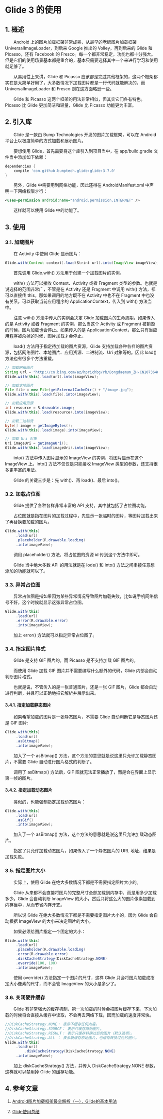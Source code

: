 # Glide 3 的使用

## 1. 概述

　　Android 上的图片加载框架非常成熟，从最早的老牌图片加载框架 UniversalImageLoader，到后来 Google 推出的 Volley，再到后来的 Glide 和 Picasso，还有 Facebook 的 Fresco。每一个都非常稳定，功能也都十分强大。但是它们的使用场景基本都是重合的，基本只需要选择其中一个来进行学习和使用就足够了。

　　从易用性上来讲，Glide 和 Picasso 应该都是完胜其他框架的，这两个框架都实在是太简单好用了，大多数情况下加载图片都是一行代码就能解决的，而 UniversalImageLoader 和 Fresco 则在这方面略逊一些。

　　Glide 和 Picasso 这两个框架的用法非常相似，但其实它们各有特色。Picasso 比 Glide 更加简洁和轻量，Glide 比 Picasso 功能更为丰富。

## 2. 引入库

　　Glide 是一款由 Bump Technologies 开发的图片加载框架，可以在 Android 平台上以极度简单的方式加载和展示图片。

　　要想使用 Glide，首先需要将这个库引入到项目当中，在 app/build.gradle 文件当中添加如下依赖：

```groovy
dependencies {
    compile 'com.github.bumptech.glide:glide:3.7.0'
}
```

　　另外，Glide 中需要用到网络功能，因此还得在 AndroidManifest.xml 中声明一下网络权限才行：

```xml
<uses-permission android:name="android.permission.INTERNET" />
```

　　这样就可以使用 Glide 中的功能了。

## 3. 使用

### 3.1. 加载图片

　　在 Activity 中使用 Glide 显示图片：

```java
Glide.with(Context context).load(Strint url).into(ImageView imageView);
```

　　首先调用 Glide.with() 方法用于创建一个加载图片的实例。

　　with() 方法可以接收 Context、Activity 或者 Fragment 类型的参数。也就是说选择的范围非常广，不管是在 Activity 还是 Fragment 中调用 with() 方法，都可以直接传 this。那如果调用的地方既不在 Activity 中也不在 Fragment 中也没有关系，可以获取当前应用程序的 ApplicationContext，传入到 with() 方法当中。

　　注意 with() 方法中传入的实例会决定 Glide 加载图片的生命周期，如果传入的是 Activity 或者 Fragment 的实例，那么当这个 Activity 或 Fragment 被销毁的时候，图片加载也会停止。如果传入的是 ApplicaationContext，那么只有当应用程序被杀掉的时候，图片加载才会停止。

　　load() 方法用于指定待加载的图片资源。Glide 支持加载各种各样的图片资源，包括网络图片、本地图片、应用资源、二进制流、Uri 对象等的。因此 load() 方法也有很多个方法重载。

```java
// 加载网络图片
String url = "http://cn.bing.com/az/hprichbg/rb/Dongdaemun_ZH-CN10736487148_1920x1080.jpg";
Glide.with(this).load(url).into(imageView);

// 加载本地图片
File file = new File(getExternalCacheDir() + "/image.jpg");
Glide.with(this).load(file).into(imageView);

// 加载应用资源
int resource = R.drawable.image;
Glide.with(this).load(resource).into(imageView);

// 加载二进制流
byte[] image = getImageBytes();
Glide.with(this).load(image).into(imageView);

// 加载 Uri 对象
Uri imageUri = getImageUri();
Glide.with(this).load(imageUri).into(imageView);
```

　　into() 方法中传入图片显示的 ImageView 的实例，将图片显示在这个 ImageView 上。into() 方法不仅仅是只能接收 ImageView 类型的参数，还支持很多更丰富的用法。

　　Glide 的关键三步是：先 with()、再 load()、最后 into()。

### 3.2. 加载占位图

　　Glide 提供了各种各样非常丰富的 API 支持，其中就包括了占位图功能。

　　占位图就是指在图片的加载过程中，先显示一张临时的图片，等图片加载出来了再替换要加载的图片。

```java
Glide.with(this)
     .load(url)
     .placeholder(R.drawable.loading)
     .into(imageView);
```

　　调用 placeholder() 方法，将占位图的资源 id 传到这个方法中即可。

　　Glide 当中绝大多数 API 的用法就是在 lode() 和 into() 方法之间串接任意想添加的功能就可以了。

### 3.3. 异常占位图

　　异常占位图是指如果因为某些异常情况导致图片加载失败，比如说手机网络信号不好，这个时候就显示这张异常占位图。

```java
Glide.with(this)
     .load(url)
     .error(R.drawable.error)
     .into(imageView);
```

　　加上 error() 方法就可以指定异常占位图了。

### 3.4. 指定图片格式

　　Glide 是支持 GIF 图片的，而 Picasso 是不支持加载 GIF 图片的。

　　而使用 Glide 加载 GIF 图片并不需要编写什么额外的代码，Glide 内部会自动判断图片格式。

　　也就是说，不管传入的是一张普通图片，还是一张 GIF 图片，Glide 都会自动进行判断，并且可以正确地把它解析并展示出来。

#### 3.4.1. 指定加载静态图片

　　如果希望加载的图片是一张静态图片，不需要 Glide 自动判断它是静态图片还是 GIF 图片:

```java
Glide.with(this)
     .load(url)
     .asBitmap()
     .into(imageView);
```

　　加入了一个 asBitmap() 方法，这个方法的意思就是说这里只允许加载静态图片，不需要 Glide 自动进行图片格式的判断了。

　　调用了 asBitmap() 方法后，GIF 图就无法正常播放了，而是会在界面上显示第一帧的图片。

#### 3.4.2. 指定加载动态图片

　　类似的，也能强制指定加载动态图片：

```java
Glide.with(this)
     .load(url)
     .asGif()
     .into(imageView);
```

　　加入了一个 asBitmap() 方法，这个方法的意思就是说这里只允许加载动态图片。

　　指定了只允许加载动态图片，如果传入了一个静态图片的 URL 地址，结果是加载失败。

### 3.5. 指定图片大小

　　实际上，使用 Glide 在绝大多数情况下都是不需要指定图片大小的。

　　Glide 从来都不会直接将图片的完整尺寸全部加载到内存中，而是用多少加载多少。Glide 会自动判断 ImageView 的大小，然后只将这么大的图片像素加载到内存当中，从而节省内存开支。

　　所以说 Glide 在绝大多数情况下都是不需要指定图片大小的，因为  Glide 会自动根据 ImageView 的大小来决定图片的大小。

　　如果必须给图片指定一个固定的大小：

```java
Glide.with(this)
     .load(url)
     .placeholder(R.drawable.loading)
     .error(R.drawable.error)
     .diskCacheStrategy(DiskCacheStrategy.NONE)
     .override(100, 100)
     .into(imageView);
```

　　使用 override() 方法指定一个图片的尺寸，这样 Glide 只会将图片加载成指定大小像素的尺寸，而不会管 ImageView 的大小是多少了。

### 3.6. 关闭硬件缓存

　　Glide 有非常强大的缓存机制，第一次加载的时候会把图片缓存下来，下次加载的时候将会直接从缓存中读取，不会再去网络下载，因而加载的速度非常快。

```java
//DiskCacheStrategy.NONE： 表示不缓存任何内容。
//DiskCacheStrategy.SOURCE： 表示只缓存原始图片。
//DiskCacheStrategy.RESULT： 表示只缓存转换过后的图片（默认选项）。
//DiskCacheStrategy.ALL ： 表示既缓存原始图片，也缓存转换过后的图片。
Glide.with(this)
     .load(url)
		 .diskCacheStrategy(DiskCacheStrategy.NONE)
     .into(imageView);
```

　　加上 diskCacheStrategy() 方法，并传入 DiskCacheStrategy.NONE 参数，这样就可以禁用掉 Glide 的缓存功能。

## 4. 参考文章

1. [Android图片加载框架最全解析（一），Glide的基本用法](https://blog.csdn.net/guolin_blog/article/details/53759439)

2. [Glide使用总结](https://www.jianshu.com/p/791ee473a89b)





































